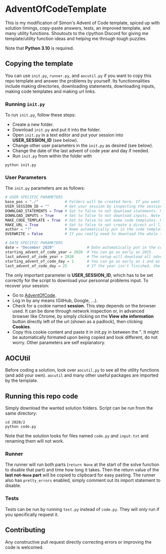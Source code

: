 # AdventOfCodeTemplate

This is my modification of Simon's Advent of Code template, spiced up with solution timings, copy-paste answers, tests,
an improved template, and many utility functions. Shoutouts to the r/python Discord for giving me template/utility
function ideas and helping me through tough puzzles.

Note that **Python 3.10** is required.

## Copying the template

You can use `init.py`, `runner.py`, and `aocutil.py` if you want to copy this repo template and answer the problems by yourself. 
Its functionnalities include making directories, downloading statements, downloading inputs, making code templates and making url links.

### Running `init.py`

To run `init.py`, follow these steps:
* Create a new folder.
* Download `init.py` and put it into the folder.
* Open `init.py` in a text editor and put your session into **USER_SESSION_ID** (see below).
* Change other user parameters in the `init.py` as desired (see below).
* Change the date of the last advent of code year and day if needed.
* Run `init.py` from within the folder with
```shell
python init.py
```

### User Parameters

The `init.py` parameters are as follows:
```python
# USER SPECIFIC PARAMETERS
base_pos = "./"            # Folders will be created here. If you want to make a parent folder, change this to ex "./adventofcode/"
USER_SESSION_ID = ""       # Get your session by inspecting the session cookie content in your web browser while connected to adventofcode and paste it here as plain text in between the ". Leave at is to not download inputs.
DOWNLOAD_STATEMENTS = True # Set to false to not download statements. Note that only part one is downloaded (since you need to complete it to access part two)
DOWNLOAD_INPUTS = True     # Set to false to not download inputs. Note that if the USER_SESSION_ID is wrong or left empty, inputs will not be downloaded.
MAKE_CODE_TEMPLATE = True  # Set to false to not make code templates. Note that even if OVERWRITE is set to True, it will never overwrite codes.
MAKE_URL = True            # Set to false to not create a direct url link in the folder.
author = "?"               # Name automatically put in the code templates.
OVERWRITE = False          # If you really need to download the whole thing again, set this to true. As the creator said, AoC is fragile; please be gentle. Statements and Inputs do not change. This will not overwrite codes.

# DATE SPECIFIC PARAMETERS
date = "December 2020"               # Date automatically put in the code templates.
starting_advent_of_code_year = 2020  # You can go as early as 2015.
last_advent_of_code_year = 2020      # The setup will download all advent of code data up until that date included
starting_advent_of_code_day = 1      # You can go as early as 1 and as late as 25
last_advent_of_code_day = 25         # If the year isn't finished, the setup will download days up until that day included for the last year
```
The only important parameter is **USER_SESSION_ID**, which has to be set correctly for the script to download your personnal problems input.
To recover your session:
* Go to [AdventOfCode](https://adventofcode.com/).
* Log in by any means (GitHub, Google, ...).
* Check for a cookie named **session**. This step depends on the browser used. It can be done through network inspection or, in advanced browser like Chrome, by simply clicking on the **View site information** button directly left of the url (shown as a padlock), then clicking **Cookies**.
* Copy this cookie content and paste it in init.py in between the ". It might be automatically formated upon being copied and look different, do not worry.
Other parameters are self explanatory.
  
## AOCUtil

Before coding a solution, look over `aocutil.py` to see all the utility functions (and add your own). `aocutil` and many
other useful packages are imported by the template.

## Running this repo code

Simply download the wanted solution folders.
Script can be run from the same directory:
```shell
cd 2020/2
python code.py
```
Note that the solution looks for files named `code.py` and `input.txt` and renaming them will not work.

### Runner

The runner will run both parts (`return None` at the start of the solve function to disable that part)
and time how long it takes. Then the return value of the **last not-`None` part** will be copied to clipboard for easy
pasting. The runner also has `pretty_errors` enabled, simply comment out its import statement to disable.

### Tests

Tests can be run by running `test.py` instead of `code.py`. They will only run if you specifically request it.

## Contributing

Any constructive pull request directly correcting errors or improving the code is welcomed.
